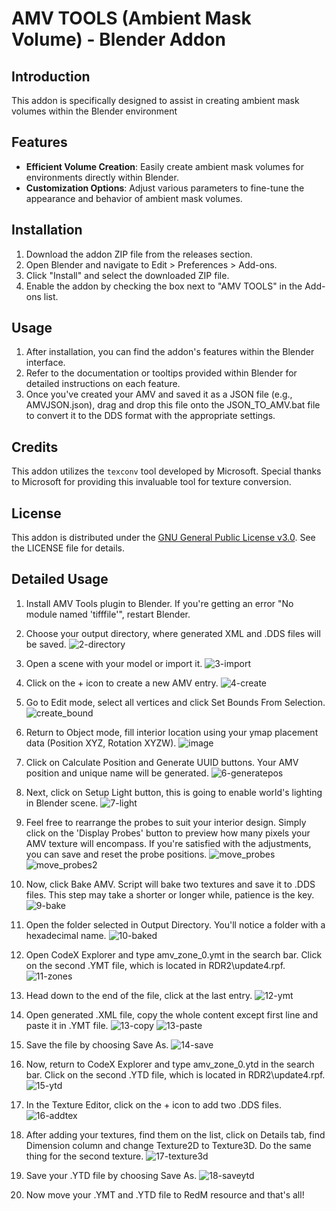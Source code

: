 # AMV TOOLS (Ambient Mask Volume) - Blender Addon

## Introduction
This addon is specifically designed to assist in creating ambient mask volumes within the Blender environment

## Features
- **Efficient Volume Creation**: Easily create ambient mask volumes for environments directly within Blender.
- **Customization Options**: Adjust various parameters to fine-tune the appearance and behavior of ambient mask volumes.

## Installation
1. Download the addon ZIP file from the releases section.
2. Open Blender and navigate to Edit > Preferences > Add-ons.
3. Click "Install" and select the downloaded ZIP file.
4. Enable the addon by checking the box next to "AMV TOOLS" in the Add-ons list.

## Usage
1. After installation, you can find the addon's features within the Blender interface.
2. Refer to the documentation or tooltips provided within Blender for detailed instructions on each feature.
3. Once you've created your AMV and saved it as a JSON file (e.g., AMVJSON.json), drag and drop this file onto the JSON_TO_AMV.bat file to convert it to the DDS format with the appropriate settings.

## Credits
This addon utilizes the `texconv` tool developed by Microsoft. Special thanks to Microsoft for providing this invaluable tool for texture conversion.
   
## License
This addon is distributed under the [GNU General Public License v3.0](https://www.gnu.org/licenses/gpl-3.0.en.html). See the LICENSE file for details.


## Detailed Usage
1. Install AMV Tools plugin to Blender. If you're getting an error "No module named 'tifffile'", restart Blender.
2. Choose your output directory, where generated XML and .DDS files will be saved.
![2-directory](https://github.com/Ktos93/AMV_TOOLS/assets/54397041/1a026172-643a-4aa7-86ce-ad2f275517c4)

3. Open a scene with your model or import it.
![3-import](https://github.com/Ktos93/AMV_TOOLS/assets/54397041/d75b73ec-1433-4820-9f45-cdb263edc1ed)

4. Click on the + icon to create a new AMV entry.
![4-create](https://github.com/Ktos93/AMV_TOOLS/assets/54397041/f5c02a68-aa6d-4cc7-bcee-9af5b743cff8)

5. Go to Edit mode, select all vertices and click Set Bounds From Selection.
![create_bound](https://github.com/Ktos93/AMV_TOOLS/assets/43894510/5431cf7b-7667-4483-944e-c17b13183398)

6. Return to Object mode, fill interior location using your ymap placement data (Position XYZ, Rotation XYZW).
![image](https://github.com/Ktos93/AMV_TOOLS/assets/43894510/e49b0fd6-f211-4eb9-b78f-62e9634d9f60)

7. Click on Calculate Position and Generate UUID buttons. Your AMV position and unique name will be generated.
![6-generatepos](https://github.com/Ktos93/AMV_TOOLS/assets/54397041/eca3eaf5-74d0-42b6-9d45-974215817838)

8. Next, click on Setup Light button, this is going to enable world's lighting in Blender scene.
![7-light](https://github.com/Ktos93/AMV_TOOLS/assets/54397041/24b32306-bce8-4df1-b611-3832849e5e2f)

9. Feel free to rearrange the probes to suit your interior design. Simply click on the 'Display Probes' button to preview how many pixels your AMV texture will encompass. If you're satisfied with the adjustments, you can save and reset the probe positions.
![move_probes](https://github.com/Ktos93/AMV_TOOLS/assets/43894510/78d7f6f0-310f-42e3-9729-08d1decaae82)
![move_probes2](https://github.com/Ktos93/AMV_TOOLS/assets/43894510/75182d31-bda6-4179-bc29-bb11d678da1d)

10. Now, click Bake AMV. Script will bake two textures and save it to .DDS files. This step may take a shorter or longer while, patience is the key.
![9-bake](https://github.com/Ktos93/AMV_TOOLS/assets/54397041/26058803-be02-4145-a3ac-5ac828347f0e)

11. Open the folder selected in Output Directory. You'll notice a folder with a hexadecimal name.
![10-baked](https://github.com/Ktos93/AMV_TOOLS/assets/54397041/22ca3287-4ff1-4005-9ed1-7d08fded0696)

12. Open CodeX Explorer and type amv_zone_0.ymt in the search bar. Click on the second .YMT file, which is located in RDR2\update4.rpf.
![11-zones](https://github.com/Ktos93/AMV_TOOLS/assets/54397041/81d57e4c-16cb-4e16-923b-a692dc9e98ca)

13. Head down to the end of the file, click at the last </Item> entry.
![12-ymt](https://github.com/Ktos93/AMV_TOOLS/assets/54397041/cb589855-36d5-4833-a785-6df26b1b2ae2)

14. Open generated .XML file, copy the whole content except first line and paste it in .YMT file.
![13-copy](https://github.com/Ktos93/AMV_TOOLS/assets/54397041/f3982c2b-1c02-4cbd-b498-1ef3f3ae8cee)
![13-paste](https://github.com/Ktos93/AMV_TOOLS/assets/54397041/56002bdd-c8d2-4555-86de-8ada52102dbf)

15. Save the file by choosing Save As.
![14-save](https://github.com/Ktos93/AMV_TOOLS/assets/54397041/ca3a5dab-dfbc-475e-8a77-4ed0ea5e7a92)

16. Now, return to CodeX Explorer and type amv_zone_0.ytd in the search bar. Click on the second .YTD file, which is located in RDR2\update4.rpf.
![15-ytd](https://github.com/Ktos93/AMV_TOOLS/assets/54397041/66a7d3bb-b020-4d17-9c31-9200b85d027d)

17. In the Texture Editor, click on the + icon to add two .DDS files.
![16-addtex](https://github.com/Ktos93/AMV_TOOLS/assets/54397041/4633c020-fc29-4665-99d5-ed291229721e)

18. After adding your textures, find them on the list, click on Details tab, find Dimension column and change Texture2D to Texture3D. Do the same thing for the second texture.
![17-texture3d](https://github.com/Ktos93/AMV_TOOLS/assets/54397041/32620ee6-ec6a-4525-9e80-ce7306e69044)

19. Save your .YTD file by choosing Save As.
![18-saveytd](https://github.com/Ktos93/AMV_TOOLS/assets/54397041/61bed4a7-d7b5-4e41-ac16-8e60a811eaa1)

20. Now move your .YMT and .YTD file to RedM resource and that's all!
